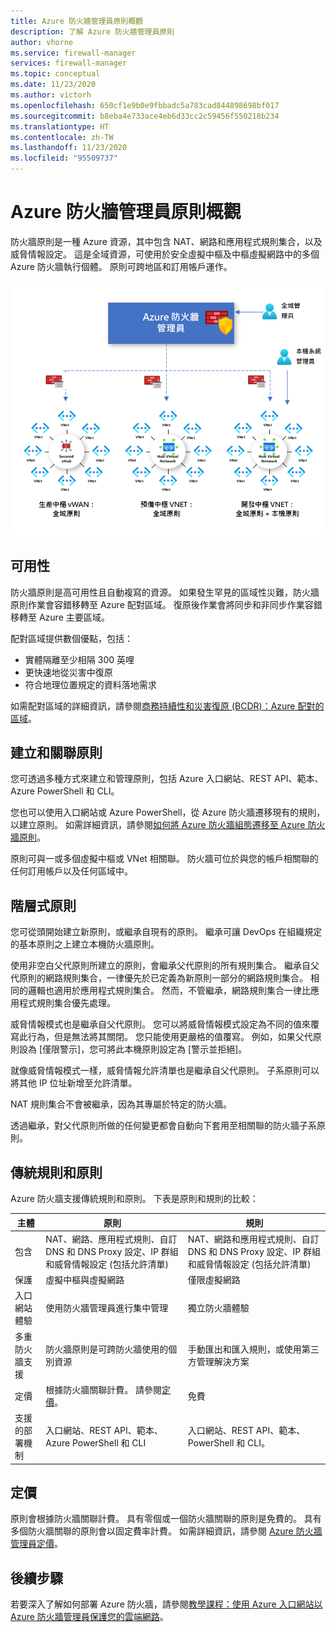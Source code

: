 ```yaml
---
title: Azure 防火牆管理員原則概觀
description: 了解 Azure 防火牆管理員原則
author: vhorne
ms.service: firewall-manager
services: firewall-manager
ms.topic: conceptual
ms.date: 11/23/2020
ms.author: victorh
ms.openlocfilehash: 650cf1e9b0e9fbbadc5a783cad844898698bf017
ms.sourcegitcommit: b8eba4e733ace4eb6d33cc2c59456f550218b234
ms.translationtype: HT
ms.contentlocale: zh-TW
ms.lasthandoff: 11/23/2020
ms.locfileid: "95509737"
---
```

# <a name="azure-firewall-manager-policy-overview"></a>Azure 防火牆管理員原則概觀

防火牆原則是一種 Azure 資源，其中包含 NAT、網路和應用程式規則集合，以及威脅情報設定。 這是全域資源，可使用於安全虛擬中樞及中樞虛擬網路中的多個 Azure 防火牆執行個體。 原則可跨地區和訂用帳戶運作。

![Azure 防火牆管理員原則](media/policy-overview/policy-overview.png)

## <a name="availability"></a>可用性

防火牆原則是高可用性且自動複寫的資源。 如果發生罕見的區域性災難，防火牆原則作業會容錯移轉至 Azure 配對區域。 復原後作業會將同步和非同步作業容錯移轉至 Azure 主要區域。 

配對區域提供數個優點，包括：
- 實體隔離至少相隔 300 英哩
- 更快速地從災害中復原
- 符合地理位置規定的資料落地需求

如需配對區域的詳細資訊，請參閱[商務持續性和災害復原 (BCDR)：Azure 配對的區域](../best-practices-availability-paired-regions.md)。

## <a name="policy-creation-and-association"></a>建立和關聯原則

您可透過多種方式來建立和管理原則，包括 Azure 入口網站、REST API、範本、Azure PowerShell 和 CLI。

您也可以使用入口網站或 Azure PowerShell，從 Azure 防火牆遷移現有的規則，以建立原則。 如需詳細資訊，請參閱[如何將 Azure 防火牆組態遷移至 Azure 防火牆原則](migrate-to-policy.md)。 

原則可與一或多個虛擬中樞或 VNet 相關聯。 防火牆可位於與您的帳戶相關聯的任何訂用帳戶以及任何區域中。

## <a name="hierarchical-policies"></a>階層式原則

您可從頭開始建立新原則，或繼承自現有的原則。 繼承可讓 DevOps 在組織規定的基本原則之上建立本機防火牆原則。

使用非空白父代原則所建立的原則，會繼承父代原則的所有規則集合。 繼承自父代原則的網路規則集合，一律優先於已定義為新原則一部分的網路規則集合。 相同的邏輯也適用於應用程式規則集合。 然而，不管繼承，網路規則集合一律比應用程式規則集合優先處理。

威脅情報模式也是繼承自父代原則。 您可以將威脅情報模式設定為不同的值來覆寫此行為，但是無法將其關閉。 您只能使用更嚴格的值覆寫。 例如，如果父代原則設為 [僅限警示]，您可將此本機原則設定為 [警示並拒絕]。

就像威脅情報模式一樣，威脅情報允許清單也是繼承自父代原則。 子系原則可以將其他 IP 位址新增至允許清單。

NAT 規則集合不會被繼承，因為其專屬於特定的防火牆。

透過繼承，對父代原則所做的任何變更都會自動向下套用至相關聯的防火牆子系原則。

## <a name="traditional-rules-and-policies"></a>傳統規則和原則

Azure 防火牆支援傳統規則和原則。 下表是原則和規則的比較：


| 主體 | 原則  | 規則 |
| ------- | ------- | ----- |
|包含     |NAT、網路、應用程式規則、自訂 DNS 和 DNS Proxy 設定、IP 群組和威脅情報設定 (包括允許清單)|NAT、網路和應用程式規則、自訂 DNS 和 DNS Proxy 設定、IP 群組和威脅情報設定 (包括允許清單)|
|保護     |虛擬中樞與虛擬網路|僅限虛擬網路|
|入口網站體驗     |使用防火牆管理員進行集中管理|獨立防火牆體驗|
|多重防火牆支援     |防火牆原則是可跨防火牆使用的個別資源|手動匯出和匯入規則，或使用第三方管理解決方案 |
|定價     |根據防火牆關聯計費。 請參閱[定價](#pricing)。|免費|
|支援的部署機制     |入口網站、REST API、範本、Azure PowerShell 和 CLI|入口網站、REST API、範本、PowerShell 和 CLI。 |

## <a name="pricing"></a>定價

原則會根據防火牆關聯計費。 具有零個或一個防火牆關聯的原則是免費的。 具有多個防火牆關聯的原則會以固定費率計費。 如需詳細資訊，請參閱 [Azure 防火牆管理員定價](https://azure.microsoft.com/pricing/details/firewall-manager/)。

## <a name="next-steps"></a>後續步驟

若要深入了解如何部署 Azure 防火牆，請參閱[教學課程：使用 Azure 入口網站以 Azure 防火牆管理員保護您的雲端網路](secure-cloud-network.md)。
